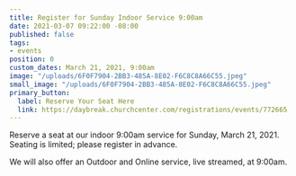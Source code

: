 ```yaml
---
title: Register for Sunday Indoor Service 9:00am
date: 2021-03-07 09:22:00 -08:00
published: false
tags:
- events
position: 0
custom_dates: March 21, 2021, 9:00am
image: "/uploads/6F0F7904-2BB3-485A-8E02-F6C8C8A66C55.jpeg"
small_image: "/uploads/6F0F7904-2BB3-485A-8E02-F6C8C8A66C55.jpeg"
primary_button:
  label: Reserve Your Seat Here
  link: https://daybreak.churchcenter.com/registrations/events/772665
---
```


Reserve a seat at our indoor 9:00am service for Sunday, March 21, 2021.  Seating is limited; please register in advance.

We will also offer an Outdoor and Online service, live streamed, at 9:00am.  